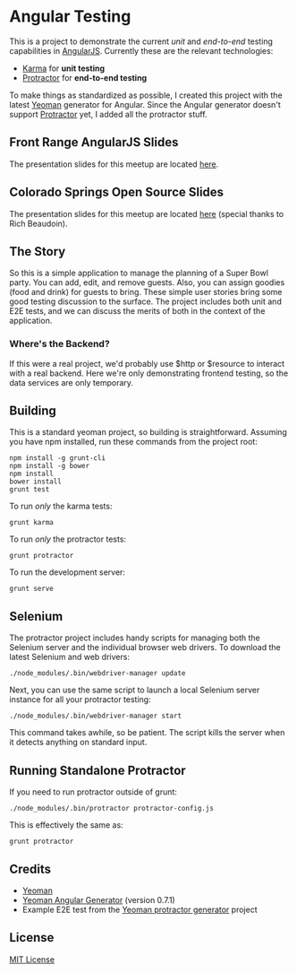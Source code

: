 
# Angular Testing
This is a project to demonstrate the current _unit_ and _end-to-end_ testing capabilities in [AngularJS][angular]. Currently these are the relevant technologies:

* [Karma][karma] for __unit testing__
* [Protractor][protractor] for __end-to-end testing__

To make things as standardized as possible, I created this project with the latest [Yeoman][yeoman] generator for Angular. Since the Angular generator doesn't support [Protractor][protractor] yet, I added all the protractor stuff.

## Front Range AngularJS Slides
The presentation slides for this meetup are located [here][prez].

## Colorado Springs Open Source Slides
The presentation slides for this meetup are located [here][prez2] (special thanks to Rich Beaudoin).

## The Story
So this is a simple application to manage the planning of a Super Bowl party. You can add, edit, and remove guests. Also, you can assign goodies (food and drink) for guests to bring. These simple user stories bring some good testing discussion to the surface. The project includes both unit and E2E tests, and we can discuss the merits of both in the context of the application.

### Where's the Backend?
If this were a real project, we'd probably use $http or $resource to interact with a real backend. Here we're only demonstrating frontend testing, so the data services are only temporary.

## Building
This is a standard yeoman project, so building is straightforward. Assuming you have npm installed, run these commands from the project root:

    npm install -g grunt-cli
    npm install -g bower
    npm install
    bower install
    grunt test

To run _only_ the karma tests:

    grunt karma

To run _only_ the protractor tests:

    grunt protractor

To run the development server:

    grunt serve

## Selenium
The protractor project includes handy scripts for managing both the Selenium server and the individual browser web drivers. To download the latest Selenium and web drivers:

    ./node_modules/.bin/webdriver-manager update

Next, you can use the same script to launch a local Selenium server instance for all your protractor testing:

    ./node_modules/.bin/webdriver-manager start

This command takes awhile, so be patient. The script kills the server when it detects anything on standard input.

## Running Standalone Protractor
If you need to run protractor outside of grunt:

    ./node_modules/.bin/protractor protractor-config.js

This is effectively the same as:

    grunt protractor


## Credits

* [Yeoman][yeoman]
* [Yeoman Angular Generator][generator] (version 0.7.1)
* Example E2E test from the [Yeoman protractor generator][ypg] project

## License
[MIT License][mit]


[angular]: http://angularjs.org/
[karma]: http://karma-runner.github.io/0.10/index.html
[protractor]: https://github.com/angular/protractor
[prez]: http://spitimage.com/angular-testing-prez
[prez2]: https://docs.google.com/a/blooco.com/presentation/d/1UHkWDlSGTuDaN9yrc_Jh0Fmv2ofXPetwTurSxqfykK0/edit?usp=sharing
[yeoman]: http://yeoman.io/
[generator]: https://github.com/yeoman/generator-angular
[ypg]: https://github.com/andresdominguez/generator-protractor
[mit]: http://en.wikipedia.org/wiki/MIT_License

